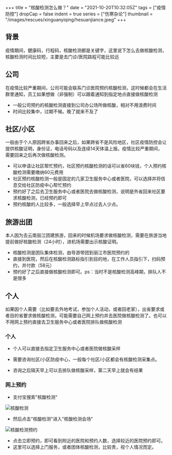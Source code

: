 +++
title = "核酸检测怎么做？"
date = "2021-10-20T10:32:05Z"
tags = ["疫情防控"]
dropCap = false
indent = true
series = ["伤寒杂论"]
thumbnail = "/images/rescues/xinguanyiqing/hesuanjiance.jpeg"
+++

## 背景
疫情期间，健康码，行程码，核酸检测都是关键字，这里说下怎么去做核酸检测，核酸检测时间比较短，主要是去门诊/医院路程可能比较远

## 公司

在疫情比较严重期间，公司可能会联系门诊医院预约核酸检测，这时候都会在生活群里通知，员工如果想做（非强制）可以跟着通知到指定地点直接做核酸检测
* 一般公司预约的核酸检测直接到公司办公场所做核酸，相对不用浪费时间
* 时间比较集中，过期不候。晚了就来不及了

## 社区/小区

一般由于个人原因跨省办事回来之后，如果跨省不是风险地区，社区疫情防控会让提供核酸证明，身份证，电话号码以及连续14天体温上报。疫情比较严重期间，需要回来之后再次做核酸检测。

* 可以申请让社区帮忙预约，社区预约核酸检测的话可以省60块钱，个人预约核酸检测需要缴纳60元费用
* 社区预约核酸检测一般是固定的几家卫生服务中心或者医院，可以选择并将信息交给社区防疫中心帮忙预约
* 预约好了之后去卫生服务中心或者医院去做核酸检测，说明是外省回来社区要求核酸检测，已经预约即可
* 预约核酸的人比较多，一般选择早上早点过去人少点。

## 旅游出团

本人因为去云南丽江团建旅游，回来的时候机场要求做核酸检测，需要在旅游当地提前做好核酸检测（24小时），进机场需要出示核酸证明。
* 核酸检测是团队集体检测，由导游带团到丽江市医院预约的
* 直接到医院，然后在核酸检测路标指引到目的地，在工作人员指引下，扫码预约，并付款（58元）
* 预约好了之后直接做核酸检测即可。ps：当时不是核酸检测高峰期，排队人不是很多

## 个人

如果因个人需要（比如要去外地考试，参加个人活动，或者回老家），出省要求或者目的省要求做核酸检测，可能需要自己网上预约并去医院做核酸检测了。也可以不用网上预约直接去卫生服务中心或者医院排队做核酸检测

### 个人

* 个人可以直接去指定卫生服务中心或者医院做核酸采样

* 需要咨询社区/小区防疫中心，一般每个社区/小区都会有核酸检测采集点。

* 咨询之后隔天早上可以去排队做核酸采样，第二天早上就会有结果

### 网上预约
* 支付宝搜索"核酸检测"

![核酸检测](/images/rescues/xinguanyiqing/NAT1.jpeg)

* 然后点击"核酸检测"进入"核酸检测会场"

![核酸检测预约](/images/rescues/xinguanyiqing/NAT2.jpeg)

* 点击立即预约，即可看到附近的医院和预约人数，选择较近的医院预约即可。
* 这里可以选择上门服务，或者团体核酸检测，比较贵，视个人情况而定。